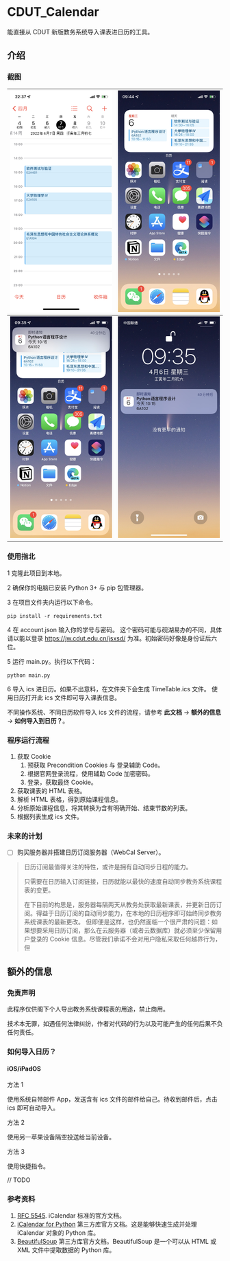 # CDUT_Calendar
能直接从 CDUT 新版教务系统导入课表进日历的工具。

## 介绍

### 截图




| ![97624051-112E-4DEE-A33D-67B175BF462B](images/97624051-112E-4DEE-A33D-67B175BF462B.png) | ![95BEEA46-FE38-4007-9C7D-FB8F58569EEB_1_102_o](images/95BEEA46-FE38-4007-9C7D-FB8F58569EEB_1_102_o.jpeg) |
| ------------------------------------------------------------ | ------------------------------------------------------------ |
| ![977BCF28-68F5-4C08-B2D1-1C6A23D9CD04_1_102_o](images/977BCF28-68F5-4C08-B2D1-1C6A23D9CD04_1_102_o.jpeg) | ![A233B11D-E506-47BC-8678-A3E04AA66459_1_102_o](images/A233B11D-E506-47BC-8678-A3E04AA66459_1_102_o.jpeg) |



### 使用指北
1  克隆此项目到本地。

2  确保你的电脑已安装 Python 3+ 与 pip 包管理器。

3  在项目文件夹内运行以下命令。
```Shell
pip install -r requirements.txt
```

4  在 account.json 输入你的学号与密码。
这个密码可能与砚湖易办的不同，具体请以能以登录 https://jw.cdut.edu.cn/jsxsd/ 为准。初始密码好像是身份证后六位。

5  运行 main.py。执行以下代码：
```Shell
python main.py
```

6  导入 ics 进日历。如果不出意料，在文件夹下会生成 TimeTable.ics 文件。
使用日历打开此 ics 文件即可导入课表信息。

不同操作系统、不同日历软件导入 ics 文件的流程，请参考 **此文档** -> **额外的信息** -> **如何导入到日历？**。



### 程序运行流程

1.   获取 Cookie
     1.   预获取 Precondition Cookies 与 登录辅助 Code。
     2.   根据官网登录流程，使用辅助 Code 加密密码。
     3.   登录，获取最终 Cookie。
2.   获取课表的 HTML 表格。
3.   解析 HTML 表格，得到原始课程信息。
4.   分析原始课程信息，将其转换为含有明确开始、结束节数的列表。
5.   根据列表生成 ics 文件。



### 未来的计划

- [ ] 购买服务器并搭建日历订阅服务器（WebCal Server）。
> 日历订阅最值得关注的特性，或许是拥有自动同步日程的能力。
>
> 只需要在日历输入订阅链接，日历就能以最快的速度自动同步教务系统课程表的变更。
>
> 在下目前的构思是，服务器每隔两天从教务处获取最新课表，并更新日历订阅。得益于日历订阅的自动同步能力，在本地的日历程序即可始终同步教务系统课表的最新更改。
但即便是这样，也仍然面临一个很严肃的问题：如果想要采用日历订阅，那么在云服务器（或者云数据库）就必须至少保留用户登录的 Cookie 信息。尽管我们承诺不会对用户隐私采取任何越界行为，但



## 额外的信息

### 免责声明

此程序仅供阁下个人导出教务系统课程表的用途，禁止商用。

技术本无罪，如遇任何法律纠纷，作者对代码的行为以及可能产生的任何后果不负任何责任。



### 如何导入日历？

#### iOS/iPadOS

方法 1

使用系统自带邮件 App，发送含有 ics 文件的邮件给自己。待收到邮件后，点击 ics 即可自动导入。



方法 2

使用另一苹果设备隔空投送给当前设备。



方法 3

使用快捷指令。

// TODO



### 参考资料

1.   [RFC 5545](https://datatracker.ietf.org/doc/html/rfc5545). iCalendar 标准的官方文档。
2.   [iCalendar for Python](https://icalendar.readthedocs.io/en/latest/) 第三方库官方文档。这是能够快速生成并处理 iCalendar 对象的 Python 库。
3.   [BeautifulSoup](https://beautifulsoup.readthedocs.io/zh_CN/) 第三方库官方文档。BeautifulSoup 是一个可以从 HTML 或 XML 文件中提取数据的 Python 库。

